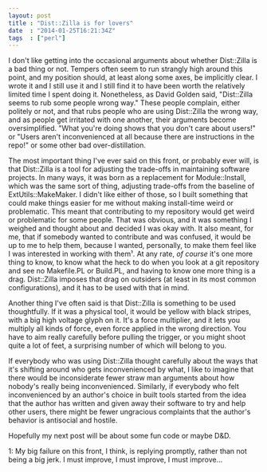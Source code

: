 ```yaml
---
layout: post
title : "Dist::Zilla is for lovers"
date  : "2014-01-25T16:21:34Z"
tags  : ["perl"]
---
```

I don't like getting into the occasional arguments about whether Dist::Zilla is a
bad thing or not.  Tempers often seem to run strangly high around this point,
and my position should, at least along some axes, be implicitly clear.  I wrote
it and I still use it and I still find it to have been worth the relatively
limited time I spent doing it.  Nonetheless, as David Golden said, "Dist::Zilla
seems to rub some people wrong way."  These people complain, either politely
or not, and that rubs people who are using Dist::Zilla the wrong way, and as
people get irritated with one another, their arguments become oversimplified.
"What you're doing shows that you don't care about users!" or "Users aren't
inconvenienced at all because there are instructions in the repo!" or some
other bad over-distillation.

The most important thing I've ever said on this front, or probably ever will,
is that Dist::Zilla is a tool for adjusting the trade-offs in maintaining
software projects.  In many ways, it was born as a replacement for
Module::Install, which was the same sort of thing, adjusting trade-offs from
the baseline of ExtUtils::MakeMaker.  I didn't like either of those, so I built
something that could make things easier for me without making install-time
weird or problematic.  This meant that contributing to my repository would get
weird or problematic for some people.  That was obvious, and it was something I
weighed and thought about and decided I was okay with.  It also meant, for me,
that if somebody wanted to contribute and was confused, it would be up to me to
help them, because I wanted, personally, to make them feel like I was
interested in working with them¹.  At any rate, *of course* it's one more thing
to know, to know what the heck to do when you look at a git repository and see
no Makefile.PL or Build.PL, and having to know one more thing is a drag.
Dist::Zilla imposes that drag on outsiders (at least in its most common
configurations), and it has to be used with that in mind.

Another thing I've often said is that Dist::Zilla is something to be used
thoughtfully.  If it was a physical tool, it would be yellow with black
stripes, with a big high voltage glyph on it.  It's a force multiplier, and it
lets you multiply all kinds of force, even force applied in the wrong
direction.  You have to aim really carefully before pulling the trigger, or
you might shoot quite a lot of feet, a surprising number of which will belong
to you.

If everybody who was using Dist::Zilla thought carefully about the ways that
it's shifting around who gets inconvenienced by what, I like to imagine that
there would be inconsiderate fewer straw man arguments about how nobody's
really being inconvenienced.  Similarly, if everybody who felt inconvenienced
by an author's choice in built tools started from the idea that the author has
written and given away their software to try and help other users, there might
be fewer ungracious complaints that the author's behavior is antisocial and
hostile.

Hopefully my next post will be about some fun code or maybe D&D.

1: My big failure on this front, I think, is replying promptly, rather than not
being a big jerk.  I must improve, I must improve, I must improve...

